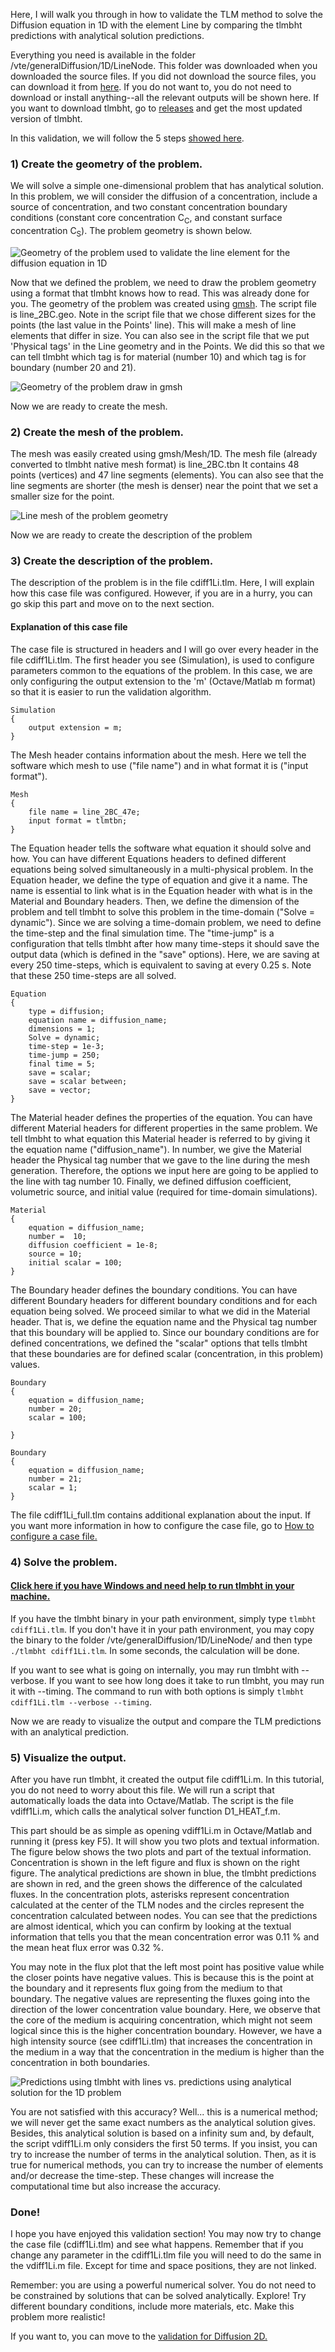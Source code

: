 Here, I will walk you through in how to validate the TLM method to solve the Diffusion equation in 1D with the element Line by comparing the tlmbht predictions with analytical solution predictions. 

Everything you need is available in the folder /vte/generalDiffusion/1D/LineNode. This folder was downloaded when you downloaded the source files. If you did not download the source files, you can download it from [here](https://github.com/hugomilan/tlmbht/tree/master/vte/generalDiffusion/1D/LineNode). If you do not want to, you do not need to download or install anything--all the relevant outputs will be shown here. If you want to download tlmbht, go to [releases](https://github.com/hugomilan/tlmbht/releases) and get the most updated version of tlmbht.

In this validation, we will follow the 5 steps [showed here](https://github.com/hugomilan/tlmbht/wiki).

### 1) Create the geometry of the problem.

We will solve a simple one-dimensional problem that has analytical solution. In this problem, we will consider the diffusion of a concentration, include a source of concentration, and two constant concentration boundary conditions (constant core concentration C<sub>C</sub>, and constant surface concentration C<sub>S</sub>). The problem geometry is shown below.

![Geometry of the problem used to validate the line element for the diffusion equation in 1D](https://github.com/hugomilan/tlmbht/blob/master/docs/_includes/images/1D_Line_Diffusion_Problem.png "Geometry of the problem used to validate the line element for the diffusion equation in 1D")

Now that we defined the problem, we need to draw the problem geometry using a format that tlmbht knows how to read. This was already done for you. The geometry of the problem was created using [gmsh](http://www.gmsh.info). The script file is line_2BC.geo. Note in the script file that we chose different sizes for the points (the last value in the Points' line). This will make a mesh of line elements that differ in size. You can also see in the script file that we put 'Physical tags' in the Line geometry and in the Points. We did this so that we can tell tlmbht which tag is for material (number 10) and which tag is for boundary (number 20 and 21).

![Geometry of the problem draw in gmsh](https://github.com/hugomilan/tlmbht/blob/master/docs/_includes/images/1D_Line_Geometry.png "Geometry of the problem draw in gmsh")

Now we are ready to create the mesh.

### 2) Create the mesh of the problem.

The mesh was easily created using gmsh/Mesh/1D. The mesh file (already converted to tlmbht native mesh format) is line_2BC.tbn It contains 48 points (vertices) and 47 line segments (elements). You can also see that the line segments are shorter (the mesh is denser) near the point that we set a smaller size for the point.

![Line mesh of the problem geometry](https://github.com/hugomilan/tlmbht/blob/master/docs/_includes/images/1D_Line_Mesh.png "Line mesh of the problem geometry")

Now we are ready to create the description of the problem

### 3) Create the description of the problem.

The description of the problem is in the file cdiff1Li.tlm. Here, I will explain how this case file was configured. However, if you are in a hurry, you can go skip this part and move on to the next section.

#### Explanation of this case file

The case file is structured in headers and I will go over every header in the file cdiff1Li.tlm. The first header you see (Simulation), is used to configure parameters common to the equations of the problem. In this case, we are only configuring the output extension to the 'm' (Octave/Matlab m format) so that it is easier to run the validation algorithm.

    Simulation
    {
        output extension = m;
    }

The Mesh header contains information about the mesh. Here we tell the software which mesh to use ("file name") and in what format it is ("input format").

    Mesh
    {
        file name = line_2BC_47e;
        input format = tlmtbn;
    }

The Equation header tells the software what equation it should solve and how. You can have different Equations headers to defined different equations being solved simultaneously in a multi-physical problem. In the Equation header, we define the type of equation and give it a name. The name is essential to link what is in the Equation header with what is in the Material and Boundary headers. Then, we define the dimension of the problem and tell tlmbht to solve this problem in the time-domain ("Solve = dynamic"). Since we are solving a time-domain problem, we need to define the time-step and the final simulation time. The "time-jump" is a configuration that tells tlmbht after how many time-steps it should save the output data (which is defined in the "save" options). Here, we are saving at every 250 time-steps, which is equivalent to saving at every 0.25 s. Note that these 250 time-steps are all solved.

    Equation
    {
        type = diffusion;
        equation name = diffusion_name;
        dimensions = 1;
        Solve = dynamic;
        time-step = 1e-3;
        time-jump = 250;
        final time = 5;
        save = scalar;
        save = scalar between;
        save = vector;
    }

The Material header defines the properties of the equation. You can have different Material headers for different properties in the same problem. We tell tlmbht to what equation this Material header is referred to by giving it the equation name ("diffusion_name"). In number, we give the Material header the Physical tag number that we gave to the line during the mesh generation. Therefore, the options we input here are going to be applied to the line with tag number 10. Finally, we defined diffusion coefficient, volumetric source, and initial value (required for time-domain simulations).

    Material
    {
        equation = diffusion_name;
        number =  10;
        diffusion coefficient = 1e-8;
        source = 10;
        initial scalar = 100;
    }

The Boundary header defines the boundary conditions. You can have different Boundary headers for different boundary conditions and for each equation being solved. We proceed similar to what we did in the Material header. That is, we define the equation name and the Physical tag number that this boundary will be applied to. Since our boundary conditions are for defined concentrations, we defined the "scalar" options that tells tlmbht that these boundaries are for defined scalar (concentration, in this problem) values.

    Boundary
    {
        equation = diffusion_name;
        number = 20;
        scalar = 100;

    }

    Boundary
    {
        equation = diffusion_name;
        number = 21;
        scalar = 1;
    }

The file cdiff1Li_full.tlm contains additional explanation about the input. If you want more information in how to configure the case file, go to [How to configure a case file.](https://github.com/hugomilan/tlmbht/wiki/How-to-configure-a-case-file)

### 4) Solve the problem.

#### [Click here if you have Windows and need help to run tlmbht in your machine.](https://github.com/hugomilan/tlmbht/wiki/Running-tlmbht-in-Windows)

If you have the tlmbht binary in your path environment, simply type `tlmbht cdiff1Li.tlm`. If you don't have it in your path environment, you may copy the binary to the folder /vte/generalDiffusion/1D/LineNode/ and then type `./tlmbht cdiff1Li.tlm`. In some seconds, the calculation will be done.

If you want to see what is going on internally, you may run tlmbht with --verbose. If you want to see how long does it take to run tlmbht, you may run it with --timing. The command to run with both options is simply `tlmbht cdiff1Li.tlm --verbose --timing`.

Now we are ready to visualize the output and compare the TLM predictions with an analytical prediction.

### 5) Visualize the output.

After you have run tlmbht, it created the output file cdiff1Li.m. In this tutorial, you do not need to worry about this file. We will run a script that automatically loads the data into Octave/Matlab. The script is the file vdiff1Li.m, which calls the analytical solver function D1_HEAT_f.m.

This part should be as simple as opening vdiff1Li.m in Octave/Matlab and running it (press key F5). It will show you two plots and textual information. The figure below shows the two plots and part of the textual information. Concentration is shown in the left figure and flux is shown on the right figure. The analytical predictions are shown in blue, the tlmbht predictions are shown in red, and the green shows the difference of the calculated fluxes. In the concentration plots, asterisks represent concentration calculated at the center of the TLM nodes and the circles represent the concentration calculated between nodes. You can see that the predictions are almost identical, which you can confirm by looking at the textual information that tells you that the mean concentration error was 0.11 % and the mean heat flux error was 0.32 %.

You may note in the flux plot that the left most point has positive value while the closer points have negative values. This is because this is the point at the boundary and it represents flux going from the medium to that boundary. The negative values are representing the fluxes going into the direction of the lower concentration value boundary. Here, we observe that the core of the medium is acquiring concentration, which might not seem logical since this is the higher concentration boundary. However, we have a high intensity source (see cdiff1Li.tlm) that increases the concentration in the medium in a way that the concentration in the medium is higher than the concentration in both boundaries.

![Predictions using tlmbht with lines vs. predictions using analytical solution for the 1D problem](https://github.com/hugomilan/tlmbht/blob/master/docs/_includes/images/1D_Line_Diffusion_Result.png "Predictions using tlmbht with lines vs. predictions using analytical solution for the 1D problem")


You are not satisfied with this accuracy? Well... this is a numerical method; we will never get the same exact numbers as the analytical solution gives. Besides, this analytical solution is based on a infinity sum and, by default, the script vdiff1Li.m only considers the first 50 terms. If you insist, you can try to increase the number of terms in the analytical solution. Then, as it is true for numerical methods, you can try to increase the number of elements and/or decrease the time-step. These changes will increase the computational time but also increase the accuracy.

### Done!

I hope you have enjoyed this validation section! You may now try to change the case file (cdiff1Li.tlm) and see what happens. Remember that if you change any parameter in the cdiff1Li.tlm file you will need to do the same in the vdiff1Li.m file. Except for time and space positions, they are not linked.

Remember: you are using a powerful numerical solver. You do not need to be constrained by solutions that can be solved analytically. Explore! Try different boundary conditions, include more materials, etc. Make this problem more realistic!

If you want to, you can move to the [validation for Diffusion 2D.](https://github.com/hugomilan/tlmbht/wiki/Validating-Diffusion-Equation-in-2D-with-triangle-elements)